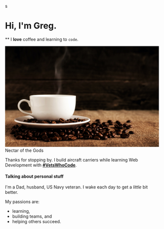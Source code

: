 s<!--
**gacurl/gacurl** is a ✨ _special_ ✨ repository because its `README.md` (this file) appears on your GitHub profile. -->

# Hi, I'm Greg.

** I **love** coffee and learning to `code`.

![Cup of coffee!](https://github.com/gacurl/gacurl/blob/master/cupa.jpg?raw=true) Nectar of the Gods


Thanks for stopping by. I build aircraft carriers while learning Web Development with **[#VetsWhoCode](https:https://vetswhocode.io/)**.

#### Talking about personal stuff
I'm a Dad, husband, US Navy veteran. I wake each day to get a _little_ bit better.  

My passions are:  
- learning,
- building teams, and 
- helping others succeed.


